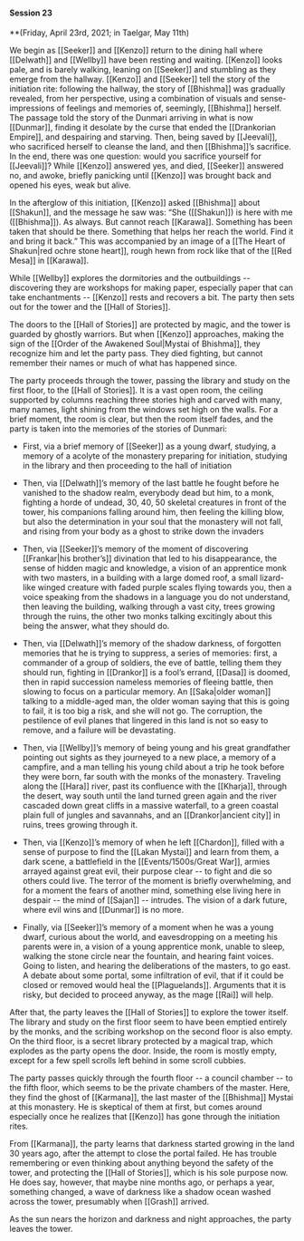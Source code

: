 #### Session 23

**(Friday, April 23rd, 2021; in Taelgar, May 11th)

We begin as [[Seeker]] and [[Kenzo]] return to the dining hall where [[Delwath]] and [[Wellby]] have been resting and waiting. [[Kenzo]] looks pale, and is barely walking, leaning on [[Seeker]] and stumbling as they emerge from the hallway. [[Kenzo]] and [[Seeker]] tell the story of the initiation rite: following the hallway, the story of [[Bhishma]] was gradually revealed, from her perspective, using a combination of visuals and sense-impressions of feelings and memories of, seemingly, [[Bhishma]] herself. The passage told the story of the Dunmari arriving in what is now [[Dunmar]], finding it desolate by the curse that ended the [[Drankorian Empire]], and despairing and starving. Then, being saved by [[Jeevali]], who sacrificed herself to cleanse the land, and then [[Bhishma]]’s sacrifice. In the end, there was one question: would you sacrifice yourself for [[Jeevali]]? While [[Kenzo]] answered yes, and died, [[Seeker]] answered no, and awoke, briefly panicking until [[Kenzo]] was brought back and opened his eyes, weak but alive. 

In the afterglow of this initiation, [[Kenzo]] asked [[Bhishma]] about [[Shakun]], and the message he saw was: “She ([[Shakun]]) is here with me ([[Bhishma]]). As always. But cannot reach [[Karawa]]. Something has been taken that should be there. Something that helps her reach the world. Find it and bring it back.” This was accompanied by an image of a [[The Heart of Shakun|red ochre stone heart]], rough hewn from rock like that of the [[Red Mesa]] in [[Karawa]]. 

While [[Wellby]] explores the dormitories and the outbuildings -- discovering they are workshops for making paper, especially paper that can take enchantments -- [[Kenzo]] rests and recovers a bit. The party then sets out for the tower and the [[Hall of Stories]].

The doors to the [[Hall of Stories]] are protected by magic, and the tower is guarded by ghostly warriors. But when [[Kenzo]] approaches, making the sign of the [[Order of the Awakened Soul|Mystai of Bhishma]], they recognize him and let the party pass. They died fighting, but cannot remember their names or much of what has happened since.

The party proceeds through the tower, passing the library and study on the first floor, to the [[Hall of Stories]]. It is a vast open room, the ceiling supported by columns reaching three stories high and carved with many, many names, light shining from the windows set high on the walls. For a brief moment, the room is clear, but then the room itself fades, and the party is taken into the memories of the stories of Dunmari:

-  First, via a brief memory of [[Seeker]] as a young dwarf, studying, a memory of a acolyte of the monastery preparing for initiation, studying in the library and then proceeding to the hall of initiation
  
-  Then, via [[Delwath]]’s memory of the last battle he fought before he vanished to the shadow realm, everybody dead but him, to a monk, fighting a horde of undead, 30, 40, 50 skeletal creatures in front of the tower, his companions falling around him, then feeling the killing blow, but also the determination in your soul that the monastery will not fall, and rising from your body as a ghost to strike down the invaders
  
-  Then, via [[Seeker]]’s memory of the moment of discovering [[Frankar|his brother’s]] divination that led to his disappearance, the sense of hidden magic and knowledge, a vision of an apprentice monk with two masters, in a building with a large domed roof, a small lizard-like winged creature with faded purple scales flying towards you, then a voice speaking from the shadows in a language you do not understand, then leaving the building, walking through a vast city, trees growing through the ruins, the other two monks talking excitingly about this being the answer, what they should do.
  
-  Then, via [[Delwath]]’s memory of the shadow darkness, of forgotten memories that he is trying to suppress, a series of memories: first, a commander of a group of soldiers, the eve of battle, telling them they should run, fighting in [[Drankor]] is a fool’s errand, [[Dasa]] is doomed, then in rapid succession nameless memories of fleeing battle, then slowing to focus on a particular memory. An [[Saka|older woman]] talking to a middle-aged man, the older woman saying that this is going to fail, it is too big a risk, and she will not go. The corruption, the pestilence of evil planes that lingered in this land is not so easy to remove, and a failure will be devastating. 
  
-  Then, via [[Wellby]]’s memory of being young and his great grandfather pointing out sights as they journeyed to a new place, a memory of a campfire, and a man telling his young child about a trip he took before they were born, far south with the monks of the monastery. Traveling along the [[Hara]] river, past its confluence with the [[Kharja]], through the desert, way south until the land turned green again and the river cascaded down great cliffs in a massive waterfall, to a green coastal plain full of jungles and savannahs, and an [[Drankor|ancient city]] in ruins, trees growing through it. 
  
-  Then, via [[Kenzo]]’s memory of when he left [[Chardon]], filled with a sense of purpose to find the [[Lakan Mystai]] and learn from them, a dark scene, a battlefield in the [[Events/1500s/Great War]], armies arrayed against great evil, their purpose clear -- to fight and die so others could live. The terror of the moment is briefly overwhelming, and for a moment the fears of another mind, something else living here in despair -- the mind of [[Sajan]] -- intrudes. The vision of a dark future, where evil wins and [[Dunmar]] is no more. 
  
-  Finally, via [[Seeker]]’s memory of a moment when he was a young dwarf, curious about the world, and eavesdropping on a meeting his parents were in, a vision of a young apprentice monk, unable to sleep, walking the stone circle near the fountain, and hearing faint voices. Going to listen, and hearing the deliberations of the masters, to go east. A debate about some portal, some infiltration of evil, that if it could be closed or removed would heal the [[Plaguelands]]. Arguments that it is risky, but decided to proceed anyway, as the mage [[Rai]] will help. 

After that, the party leaves the [[Hall of Stories]] to explore the tower itself. The library and study on the first floor seem to have been emptied entirely by the monks, and the scribing workshop on the second floor is also empty. On the third floor, is a secret library protected by a magical trap, which explodes as the party opens the door. Inside, the room is mostly empty, except for a few spell scrolls left behind in some scroll cubbies.

The party passes quickly through the fourth floor -- a council chamber -- to the fifth floor, which seems to be the private chambers of the master. Here, they find the ghost of [[Karmana]], the last master of the [[Bhishma]] Mystai at this monastery. He is skeptical of them at first, but comes around especially once he realizes that [[Kenzo]] has gone through the initiation rites. 

From [[Karmana]], the party learns that darkness started growing in the land 30 years ago, after the attempt to close the portal failed. He has trouble remembering or even thinking about anything beyond the safety of the tower, and protecting the [[Hall of Stories]], which is his sole purpose now. He does say, however, that maybe nine months ago, or perhaps a year, something changed, a wave of darkness like a shadow ocean washed across the tower, presumably when [[Grash]] arrived. 

As the sun nears the horizon and darkness and night approaches, the party leaves the tower.